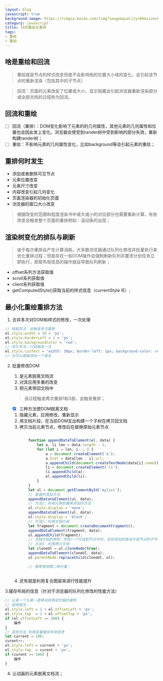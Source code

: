 ```yaml
---
layout: blog
javascript: true
background-image: https://timgsa.baidu.com/timg?image&quality=80&size=b9999_10000&sec=1514897300420&di=98b95608be22799574c540dcb1d23ea2&imgtype=0&src=http%3A%2F%2Fpic.92to.com%2F201612%2F14%2F2016128110105715.jpg
category: javascript
title: JS的重绘与重排
tags:
- 重绘
- 重拍
---
```




## 啥是重绘和回流
> 重绘就是节点的样式改变但是不会影响他的位置大小啥的变化，会引起该节点的重新渲染（包括其中的子节点）

> 回流：页面的元素改变了位置或大小，显示隐藏会引起浏览器重新渲染部分或全部文档的过程称为回流。

## 回流和重绘
- [ ] 回流（重排）：DOM变化影响了元素的的几何属性，其他元素的几何属性和位置也会因此发上变化，浏览器会使受到rander树中受到影响的部分失效，重新构建rander树；
- [ ] 重绘：不影响元素的几何属性变化，比如background等会引起元素的重绘；

## 重排何时发生
- 添加或者删除可见节点
- 元素位置改变
- 元素尺寸改变
- 内容改变引起几何变化
- 页面渲染器的初始化页面
- 浏览器的窗口大小改变
> 根据改变的范围和程度渲染书中或大或小的对应部分也需要重新计算，有些改变会触发整个页面的重排例如：滚动条的出现；

## 渲染树变化的排队与刷新

> 由于每次重排会产生计算消耗，大多数浏览器通过队列化修改并批量执行来优化重排过程；但是存在一些DOM操作会强制刷新队列并要求计划任务立即执行，获取布局信息的操作就会导致队列刷新；

- offset系列方法获取值
- scroll系列获取值
- client系列获取值
- getComputedStyle()获取当前的样式信息（currentStyle IE）;

## 最小化重绘重排方法

1. 合并多次对DOM和样式的修改，一次处理

```javascript
// 耗能写法：会触发多次重排
el.style.width = 10 + 'px';
el.style.borderLeft = 1 + 'px';
el.style.backgroundColor = 'red';
// 优化写法；只会触发一次
el.style.cssText = 'width: 10px; border-left: 1px; background-color: red;';
// 也可以直接添加一个类名
```

2. 批量修改DOM
    1. 是元素脱离文档流
    2. 对其应用多重的改变
    3. 把元素带回文档中
    
    > 该过程触发两次重排1和3部，会触发重排；

    - [x] 三种方法使DOM脱离文档
    
    1. 隐藏元素，应用修改，重新显示
    2. 用文档片段，在当前DOM支出构建一个子树在拷贝回文档
    3. 拷贝当前元素节点，修改后在替换原始元素节点
        ```javascript
        
            function appendDataToElement(el, data) {
                let a, li len = data.length - 1;
                for (let i = len; i--; ) {
                    a = document.createElement('a');
                    a.href = data[len - i].url;
                    a.appendChild(document.createTextNode(data[i].name));
                    li = document.createElement('li');
                    li.appendChild(a);
                    el.appendChild(li);
                }
            }
            let ul = document.getElementById('mylist');
            // 普通的添加方法
            appendDatatoElement(ul, data);
            // 方法1：利用元素影藏来添加的方法
            ul.style.display = 'none';
            appendDatatoElement(ul, data);
            ul.style.display = 'block';
            // 方法2：利用文档片段
            let fragment = document.createDocumentFragment();
            appendDataElement(fragment, data);
            ul.appendChild(fragment);
            // 文档片段的特性：附加一个片段到节点中时，实际添加的是该片段节点的子节点；
            // 方法3：利用拷贝文档
            let cloneUl = ul.cloneNode(true);
            appendDataToElement(cloneUl, data);
            ul.parentNode.replaceChild(cloneUl, ul);
            
            // 推荐使用第二种方案；
            
        ```
    4. 还有就是利用复合图层来进行性能提升
    
3.缓存布局的信息（针对于浏览器的队列化修改的性能方法）

```javascript
// 让某一个元素一直移动利用定时器的属性
// 低效做法：
el.style.left = 1 + el.offsetLeft + 'px';
el.style.top  = 1 + el.offsetTop + 'px';
if (el.offsetLeft >= 500) {
    操作
}
// 高效方法 利用变量缓存布局信息
let current = 100;
curent++;
el.style.left = current + 'px';
el.style.top  = curent + 'px';
if (curent >= 500) {
    操作
}
```
4. 让动画的元素脱离文档流；
